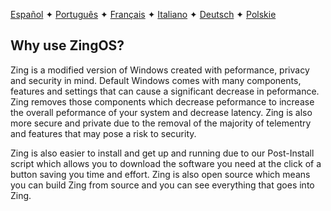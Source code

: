 [Español](https://www.youtube.com/watch?v=dQw4w9WgXcQ) ✦ [Português](https://www.youtube.com/watch?v=dQw4w9WgXcQ) ✦ [Français](https://www.youtube.com/watch?v=dQw4w9WgXcQ) ✦ [Italiano](https://www.youtube.com/watch?v=dQw4w9WgXcQ) ✦ [Deutsch](https://www.youtube.com/watch?v=dQw4w9WgXcQ) ✦ [Polskie](https://www.youtube.com/watch?v=dQw4w9WgXcQ)

## Why use ZingOS?

Zing is a modified version of Windows created with peformance, privacy and security in mind. Default Windows comes with many components, features and settings that can cause a significant decrease in peformance. Zing removes those components which decrease peformance to increase the overall peformance of your system and decrease latency. Zing is also more secure and private due to the removal of the majority of telementry and features that may pose a risk to security.

Zing is also easier to install and get up and running due to our Post-Install script which allows you to download the software you need at the click of a button saving you time and effort. Zing is also open source which means you can build Zing from source and you can see everything that goes into Zing. 
